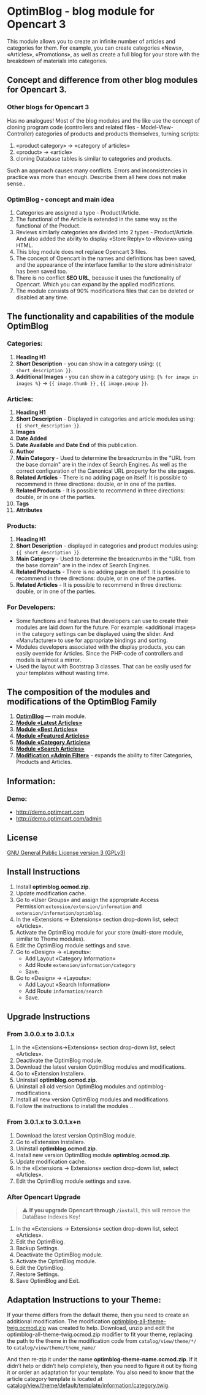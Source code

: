 # OptimBlog - blog module for Opencart 3
This module allows you to create an infinite number of articles and categories for them. For example, you can create categories «News», «Articles», «Promotions», as well as create a full blog for your store with the breakdown of materials into categories.


## Concept and difference from other blog modules for Opencart 3.
### Other blogs for Opencart 3
Has no analogues!
Most of the blog modules and the like use the concept of cloning program code (controllers and related files - Model-View-Controller) categories of products and products themselves, turning scripts:
1. «product category» → «category of articles»
2. «product» → «article»
3. cloning Database tables is similar to categories and products.

Such an approach causes many conflicts. Errors and inconsistencies in practice was more than enough. Describe them all here does not make sense..

### OptimBlog - concept and main idea
1. Categories are assigned a type - Product/Article.
2. The functional of the Article is extended in the same way as the functional of the Product.
3. Reviews similarly categories are divided into 2 types - Product/Article. And also added the ability to display «Store Reply» to «Review» using HTML.
4. This blog module does not replace Opencart 3 files.
5. The concept of Opencart in the names and definitions has been saved, and the appearance of the interface familiar to the store administrator has been saved too.
6. There is no conflict **SEO URL**, because it uses the functionality of Opencart. Which you can expand by the applied modifications.
7. The module consists of 90% modifications files that can be deleted or disabled at any time.


## The functionality and capabilities of the module OptimBlog
### Categories:
1. **Heading H1**
2. **Short Description** - you can show in a category using: `{{ short_description }}`.
3. **Additional Images** - you can show in a category using: `{% for image in images %}` -> `{{ image.thumb }}` , `{{ image.popup }}`.

### Articles:
1. **Heading H1**
2. **Short Description** - Displayed in categories and article modules using:`{{ short_description }}`.
3. **Images**
4. **Date Added**
5. **Date Available** and **Date End** of this publication.
6. **Author**
7. **Main Category** - Used to determine the breadcrumbs in the "URL from the base domain" are in the index of Search Engines. As well as the correct configuration of the Canonical URL property for the site pages.
8. **Related Articles** - There is no adding page on itself. It is possible to recommend in three directions: double, or in one of the parties.
9. **Related Products** - It is possible to recommend in three directions: double, or in one of the parties.
10. **Tags**
11. **Attributes**

### Products:
1. **Heading H1**
2. **Short Description** - displayed in categories and product modules using:`{{ short_description }}`.
3. **Main Category** - Used to determine the breadcrumbs in the "URL from the base domain" are in the index of Search Engines.
4. **Related Products** - There is no adding page on itself. It is possible to recommend in three directions: double, or in one of the parties.
5. **Related Articles** - It is possible to recommend in three directions: double, or in one of the parties.

### For Developers:
- Some functions and features that developers can use to create their modules are laid down for the future. For example: «additional images» in the category settings can be displayed using the slider. And «Manufacturer» to use for appropriate bindings and sorting.
- Modules developers associated with the display products, you can easily override for Articles. Since the PHP-code of controllers and models is almost a mirror.
- Used the layout with Bootstrap 3 classes. That can be easily used for your templates without wasting time.


## The composition of the modules and modifications of the OptimBlog Family
1. **[OptimBlog](https://github.com/optimlab/optimblog/blob/master/dist/optimblog/optimblog.ocmod.zip)** — main module.
2. **[Module «Latest Articles»](https://github.com/optimlab/optimblog/blob/master/dist/optimblog-modules/optimblog-module-latest-information.ocmod.zip)**
3. **[Module «Best Articles»](https://github.com/optimlab/optimblog/blob/master/dist/optimblog-modules/optimblog-module-bestseller-information.ocmod.zip)**
4. **[Module «Featured Articles»](https://github.com/optimlab/optimblog/blob/master/dist/optimblog-modules/optimblog-module-featured-information.ocmod.zip)**
5. **[Module «Category Articles»](https://github.com/optimlab/optimblog/blob/master/dist/optimblog-modules/optimblog-module-category-information.ocmod.zip)**
6. **[Module «Search Articles»](https://github.com/optimlab/optimblog/blob/master/dist/optimblog-modules/optimblog-module-search-information.ocmod.zip)**
6. **[Modification «Admin Filter»](https://github.com/optimlab/optimblog/blob/master/dist/optimblog-modules/optimblog-admin-filter.ocmod.zip)** - expands the ability to filter Categories, Products and Articles.


## Information:
### Demo:
- http://demo.optimcart.com
- http://demo.optimcart.com/admin


## License
[GNU General Public License version 3 (GPLv3)](https://github.com/optimlab/optimblog/blob/master/LICENSE)




## Install Instructions
1. Install **optimblog.ocmod.zip**.
2. Update modification cache.
3. Go to «User Groups» and assign the appropriate Access Permission:`extension/extension/information` and `extension/information/optimblog`.
4. In the «Extensions -> Extensions» section drop-down list, select «Articles».
5. Activate the OptimBlog module for your store (multi-store module, similar to Theme modules).
6. Edit the OptimBlog module settings and save.
7. Go to «Design» -> «Layouts»:
   - Add Layout «Category Information»
   - Add Route `extension/information/category`
   - Save.
8. Go to «Design» -> «Layouts»:
   - Add Layout «Search Information»
   - Add Route `information/search`
   - Save.



## Upgrade Instructions
### From 3.0.0.x to 3.0.1.x
1. In the «Extensions->Extensions» section drop-down list, select «Articles».
2. Deactivate the OptimBlog module.
3. Download the latest version OptimBlog modules and modifications.
4. Go to «Extension Installer».
5. Uninstall **optimblog.ocmod.zip**.
6. Uninstall all old version OptimBlog modules and optimblog-modifications.
7. Install all new version OptimBlog modules and modifications.
8. Follow the instructions to install the modules ..

### From 3.0.1.x to 3.0.1.x+n
1. Download the latest version OptimBlog module.
2. Go to «Extension Installer».
3. Uninstall **optimblog.ocmod.zip**.
4. Install new version OptimBlog module **optimblog.ocmod.zip**.
5. Update modification cache.
6. In the «Extensions -> Extensions» section drop-down list, select «Articles».
7. Edit the OptimBlog module settings and save.

### After Opencart Upgrade
> :warning: **If you upgrade Opencart through `/install`**, this will remove the DataBase Indexes Key!
1. In the «Extensions -> Extensions» section drop-down list, select «Articles».
2. Edit the OptimBlog.
3. Backup Settings.
2. Deactivate the OptimBlog module.
3. Activate the OptimBlog module.
2. Edit the OptimBlog.
2. Restore Settings.
6. Save OptimBlog and Exit.



## Adaptation Instructions to your Theme:
If your theme differs from the default theme, then you need to create an additional modification. The modification [optimblog-all-theme-twig.ocmod.zip](https://github.com/optimlab/optimblog/blob/master/dist/optimblog-modification/optimblog-all-theme-twig.ocmod.zip) was created to help. Download, unzip and edit the optimblog-all-theme-twig.ocmod.zip modifier to fit your theme, replacing the path to the theme in the modification code 
from 
`catalog/view/theme/*/` 
to 
`catalog/view/theme/theme_name/`

And then re-zip it under the name **optimblog-theme-name.ocmod.zip**. If it didn’t help or didn’t help completely, then you need to figure it out by fixing it or order an adaptation for your template. You also need to know that the article category template is located at [catalog/view/theme/default/template/information/category.twig](https://github.com/optimlab/optimblog/blob/master/src/optimblog.ocmod/upload/catalog/view/theme/default/template/information/category.twig).
